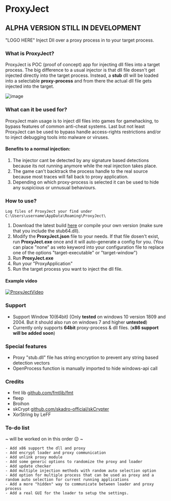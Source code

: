 # ProxyJect
## ALPHA VERSION STILL IN DEVELOPMENT
"LOGO HERE"
Inject Dll over a proxy process in to your target process. 

### What is ProxyJect?
ProxyJect is POC (proof of concept) app for injecting dll files into a target process. The big difference to a usual injector is that dll file doesn't get injected directly into the target process. Instead, a **stub** dll will be loaded into a selectable **proxy-process** and from there the actual dll file gets injected into the target.

![image](https://github.com/suspex0/ProxyJect/blob/master/assets/proxyject.png)

### What can it be used for?
ProxyJect main usage is to inject dll files into games for gamehacking, to bypass features of common anti-cheat systems. Last but not least ProxyJect can be used 
to bypass handle access-rights restrictions and/or to inject debugging tools into malware or viruses.

#### Benefits to a normal injection:
1. The injector cant be detected by any signature based detections because its not running anymore while the real injection takes place.
2. The game can't backtrack the process handle to the real source because most traces will fall back to proxy application.
3. Depending on which proxy-process is selected it can be used to hide any suspicious or unnusual behaviours.

### How to use?
```
Log files of ProxyJect your find under C:\Users\username\AppData\Roaming\ProxyJect\
```
1. Download the latest build [here](https://github.com/suspex0/ProxyJect/releases) or compile your own version (make sure that you include the stub64.dll).
2. Modify the **ProxyJect.json** file to your needs. If that file dosen't exist, run **ProxyJect.exe** once and it will auto-generate a config for you.
(You can place "none" as veto keyword into your configuration file to replace one of the options "target-executable" or "target-window")
3. Run **ProxyJect.exe**
4. Run your "ProxyApplication"
5. Run the target process you want to inject the dll file.


#### Example video
[![ProxyJectVideo](https://raw.githubusercontent.com/suspex0/ProxyJect/master/assets/video-thumbnail.png)](https://streamable.com/b55zxq "Click to watch video.")


### Support
- Support Window 10(64bit) (Only **tested** on windows 10 version 1809 and 2004. But it should also run on windows 7 and higher **untested**)
- Currently only supports **64bit** proxy-process & dll files. (**x86 support will be added soon**)

### Special features
- Proxy "stub.dll" file has string encryption to prevent any string based detection vectors
- OpenProcess function is manually imported to hide windows-api call

### Credits
- fmt lib [github.com/fmtlib/fmt](https://github.com/fmtlib/fmt)
- fleep
- Broihon
- skCrypt [github.com/skadro-official/skCrypter](https://github.com/skadro-official/skCrypter)
- XorString by LeFF

### To-do list
~ will be worked on in this order :wink: ~
```
- Add x86 support the dll and proxy
- Add encrypt loader and proxy communication
- Add unlink proxy module
- Add some generic options to randomize the proxy and loader 
- Add update checker
- Add multiple injection methods with random auto selection option
- Add option for multiple process that can be used as proxy and a random auto selection for current running applications
- Add a more "hidden" way to communicate between loader and proxy process
- Add a real GUI for the loader to setup the settings.
```
